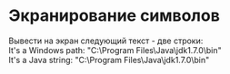 # Экранирование символов
Вывести на экран следующий текст - две строки:  
It's a Windows path: "C:\Program Files\Java\jdk1.7.0\bin"  
It's a Java string: \"C:\\Program Files\\Java\\jdk1.7.0\\bin\"